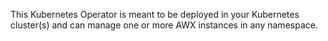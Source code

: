 
This Kubernetes Operator is meant to be deployed in your Kubernetes cluster(s) and can manage one or more AWX instances in any namespace.
